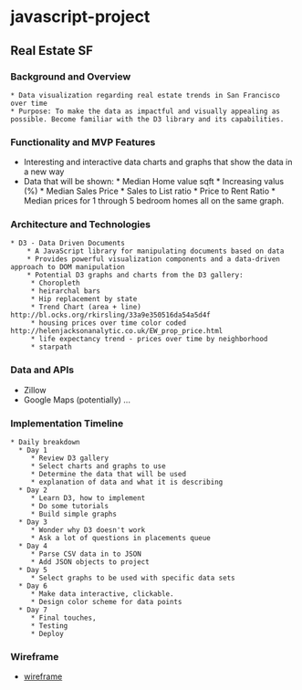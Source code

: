 # javascript-project
## Real Estate SF
### Background and Overview
    * Data visualization regarding real estate trends in San Francisco over time
    * Purpose: To make the data as impactful and visually appealing as possible. Become familiar with the D3 library and its capabilities.
### Functionality and MVP Features
   * Interesting and interactive data charts and graphs that show the data in a new way
   * Data that will be shown:
    * Median Home value sqft
    * Increasing valus (%)
    * Median Sales Price
    * Sales to List ratio
    * Price to Rent Ratio
    * Median prices for 1 through 5 bedroom homes all on the same graph.
### Architecture and Technologies
    * D3 - Data Driven Documents
        * A JavaScript library for manipulating documents based on data
        * Provides powerful visualization components and a data-driven approach to DOM manipulation
        * Potential D3 graphs and charts from the D3 gallery:
         * Choropleth
         * heirarchal bars
         * Hip replacement by state
         * Trend Chart (area + line) http://bl.ocks.org/rkirsling/33a9e350516da54a5d4f
         * housing prices over time color coded http://helenjacksonanalytic.co.uk/EW_prop_price.html
         * life expectancy trend - prices over time by neighborhood
         * starpath
### Data and APIs
   * Zillow
   * Google Maps (potentially)
    ...
### Implementation Timeline
    * Daily breakdown
      * Day 1
         * Review D3 gallery
         * Select charts and graphs to use
         * Determine the data that will be used
         * explanation of data and what it is describing
      * Day 2
         * Learn D3, how to implement
         * Do some tutorials
         * Build simple graphs
      * Day 3
         * Wonder why D3 doesn't work
         * Ask a lot of questions in placements queue
      * Day 4
         * Parse CSV data in to JSON
         * Add JSON objects to project
      * Day 5
         * Select graphs to be used with specific data sets
      * Day 6
         * Make data interactive, clickable.
         * Design color scheme for data points
      * Day 7
         * Final touches,
         * Testing
         * Deploy
### Wireframe
   * [wireframe](https://raw.githubusercontent.com/TedWildenradt/javascript-project/master/WireFrame.png)
